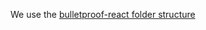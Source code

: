 We use the [bulletproof-react folder structure](https://github.com/alan2207/bulletproof-react/blob/master/docs/project-structure.md)

